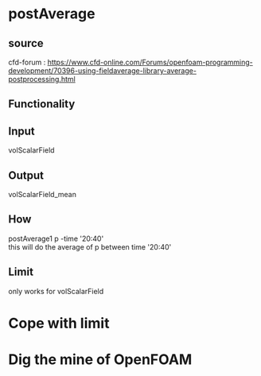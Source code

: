 # postAverage

## source
cfd-forum : https://www.cfd-online.com/Forums/openfoam-programming-development/70396-using-fieldaverage-library-average-postprocessing.html

## Functionality

## Input 
volScalarField

## Output
volScalarField_mean

## How
postAverage1 p -time '20:40'   
this will do the average of p between time '20:40'

## Limit
only works for volScalarField

# Cope with limit

# Dig the mine of OpenFOAM
